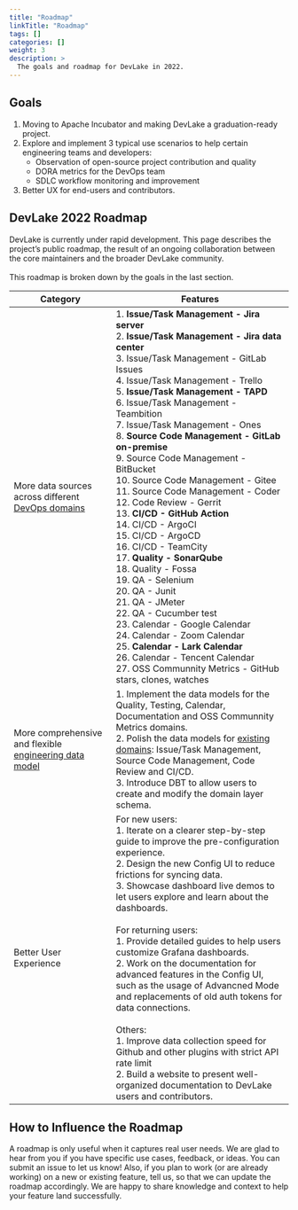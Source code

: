 ```yaml
---
title: "Roadmap"
linkTitle: "Roadmap"
tags: []
categories: []
weight: 3
description: >
  The goals and roadmap for DevLake in 2022.
---
```



## Goals
1. Moving to Apache Incubator and making DevLake a graduation-ready project.
2. Explore and implement 3 typical use scenarios to help certain engineering teams and developers:
   - Observation of open-source project contribution and quality
   - DORA metrics for the DevOps team
   - SDLC workflow monitoring and improvement
3. Better UX for end-users and contributors.


## DevLake 2022 Roadmap
DevLake is currently under rapid development. This page describes the project’s public roadmap, the result of an ongoing collaboration between the core maintainers and the broader DevLake community.<br/><br/>
This roadmap is broken down by the goals in the last section.


| Category | Features|
| --- | --- |
| More data sources across different [DevOps domains](https://github.com/merico-dev/lake/wiki/DevOps-Domain-Definition)| 1. **Issue/Task Management - Jira server** <br/> 2. **Issue/Task Management - Jira data center** <br/> 3. Issue/Task Management - GitLab Issues <br/> 4. Issue/Task Management - Trello <br/> 5. **Issue/Task Management - TAPD** <br/> 6. Issue/Task Management - Teambition <br/> 7. Issue/Task Management - Ones <br/> 8. **Source Code Management - GitLab on-premise** <br/> 9. Source Code Management - BitBucket <br/> 10. Source Code Management - Gitee <br/> 11. Source Code Management - Coder <br/> 12. Code Review - Gerrit <br/> 13. **CI/CD - GitHub Action** <br/> 14. CI/CD - ArgoCI <br/> 15. CI/CD - ArgoCD <br/> 16. CI/CD - TeamCity <br/> 17. **Quality - SonarQube** <br/> 18. Quality - Fossa <br/> 19. QA - Selenium <br/> 20. QA - Junit <br/> 21. QA - JMeter <br/> 22. QA - Cucumber test <br/> 23. Calendar - Google Calendar <br/> 24. Calendar - Zoom Calendar <br/> 25. **Calendar - Lark Calendar** <br/> 26. Calendar - Tencent Calendar <br/> 27. OSS Communnity Metrics - GitHub stars, clones, watches <br/>|
| More comprehensive and flexible [engineering data model](https://github.com/merico-dev/lake/issues/700) | 1. Implement the data models for the Quality, Testing, Calendar, Documentation and OSS Communnity Metrics domains.<br/> 2. Polish the data models for [existing domains](../04-DataModels/01-DevLakeDomainLayerSchema.md): Issue/Task Management, Source Code Management, Code Review and CI/CD.<br/> 3. Introduce DBT to allow users to create and modify the domain layer schema.<br/> |
| Better User Experience | For new users: <br/> 1. Iterate on a clearer step-by-step guide to improve the pre-configuration experience.<br/>2. Design the new Config UI to reduce frictions for syncing data. <br/> 3. Showcase dashboard live demos to let users explore and learn about the dashboards.<br/><br/>For returning users:<br/> 1. Provide detailed guides to help users customize Grafana dashboards.<br/> 2. Work on the documentation for advanced features in the Config UI, such as the usage of Advancned Mode and replacements of old auth tokens for data connections.<br/><br/>Others:<br/> 1. Improve data collection speed for Github and other plugins with strict API rate limit <br/> 2. Build a website to present well-organized documentation to DevLake users and contributors. <br/> |


## How to Influence the Roadmap
A roadmap is only useful when it captures real user needs. We are glad to hear from you if you have specific use cases, feedback, or ideas. You can submit an issue to let us know!
Also, if you plan to work (or are already working) on a new or existing feature, tell us, so that we can update the roadmap accordingly. We are happy to share knowledge and context to help your feature land successfully.
<br/><br/><br/>


